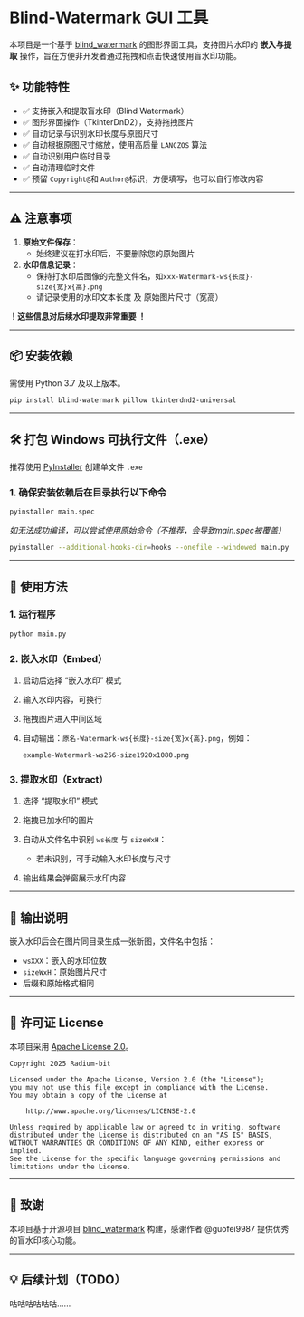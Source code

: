 # Blind-Watermark GUI 工具

本项目是一个基于 [blind_watermark](https://github.com/guofei9987/blind_watermark) 的图形界面工具，支持图片水印的 **嵌入与提取** 操作，旨在方便非开发者通过拖拽和点击快速使用盲水印功能。

## ✨ 功能特性

- ✅ 支持嵌入和提取盲水印（Blind Watermark）
- ✅ 图形界面操作（TkinterDnD2），支持拖拽图片
- ✅ 自动记录与识别水印长度与原图尺寸
- ✅ 自动根据原图尺寸缩放，使用高质量 `LANCZOS` 算法
- ✅ 自动识别用户临时目录
- ✅ 自动清理临时文件
- ✅ 预留 `Copyright@`和 `Author@`标识，方便填写，也可以自行修改内容

---

## ⚠️ 注意事项

1. **原始文件保存**：
   - 始终建议在打水印后，不要删除您的原始图片
2. **水印信息记录**：
   - 保持打水印后图像的完整文件名，如`xxx-Watermark-ws{长度}-size{宽}x{高}.png`
   - 请记录使用的水印文本长度 及 原始图片尺寸（宽高）

**！这些信息对后续水印提取非常重要 ！**

---

## 📦 安装依赖

需使用 Python 3.7 及以上版本。

```bash
pip install blind-watermark pillow tkinterdnd2-universal
```

---

## 🛠️ 打包 Windows 可执行文件（.exe）

推荐使用 [PyInstaller](https://www.pyinstaller.org/) 创建单文件 `.exe`

### 1. 确保安装依赖后在目录执行以下命令

```bash
pyinstaller main.spec
```

*如无法成功编译，可以尝试使用原始命令（不推荐，会导致main.spec被覆盖）*

```bash
pyinstaller --additional-hooks-dir=hooks --onefile --windowed main.py
```

---

## 🚀 使用方法

### 1. 运行程序

```bash
python main.py
```

### 2. 嵌入水印（Embed）

1. 启动后选择 “嵌入水印” 模式
2. 输入水印内容，可换行
3. 拖拽图片进入中间区域
4. 自动输出：`原名-Watermark-ws{长度}-size{宽}x{高}.png`，例如：

   ```
   example-Watermark-ws256-size1920x1080.png
   ```

### 3. 提取水印（Extract）

1. 选择 “提取水印” 模式
2. 拖拽已加水印的图片
3. 自动从文件名中识别 `ws长度` 与 `sizeWxH`：

   * 若未识别，可手动输入水印长度与尺寸
4. 输出结果会弹窗展示水印内容

---

## 📁 输出说明

嵌入水印后会在图片同目录生成一张新图，文件名中包括：

* `wsXXX`：嵌入的水印位数
* `sizeWxH`：原始图片尺寸
* 后缀和原始格式相同

---

## 📄 许可证 License

本项目采用 [Apache License 2.0](LICENSE.txt)。

```text
Copyright 2025 Radium-bit

Licensed under the Apache License, Version 2.0 (the "License");
you may not use this file except in compliance with the License.
You may obtain a copy of the License at

    http://www.apache.org/licenses/LICENSE-2.0

Unless required by applicable law or agreed to in writing, software
distributed under the License is distributed on an "AS IS" BASIS,
WITHOUT WARRANTIES OR CONDITIONS OF ANY KIND, either express or implied.
See the License for the specific language governing permissions and
limitations under the License.
```

---

## 🙏 致谢

本项目基于开源项目 [blind\_watermark](https://github.com/guofei9987/blind_watermark) 构建，感谢作者 @guofei9987 提供优秀的盲水印核心功能。

---

## 💡 后续计划（TODO）

咕咕咕咕咕咕......
